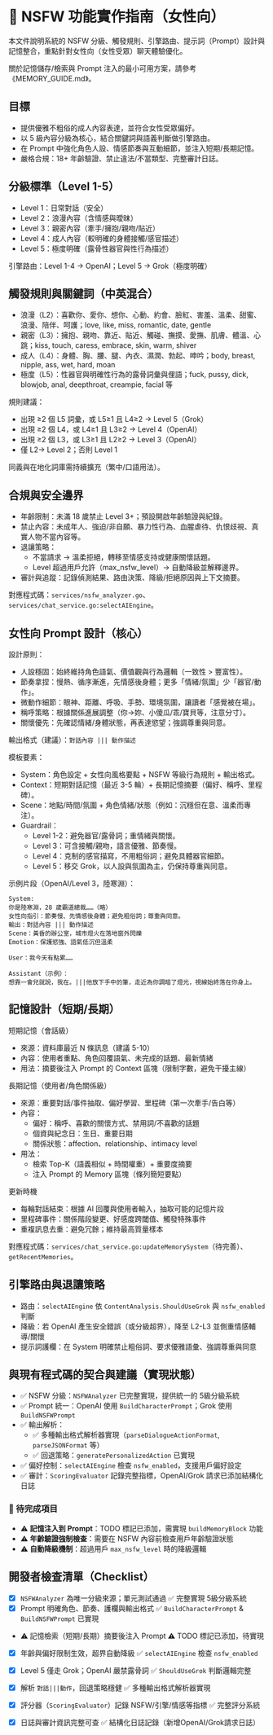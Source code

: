 # 🔞 NSFW 功能實作指南（女性向）

本文件說明系統的 NSFW 分級、觸發規則、引擎路由、提示詞（Prompt）設計與記憶整合，重點針對女性向（女性受眾）聊天體驗優化。

關於記憶儲存/檢索與 Prompt 注入的最小可用方案，請參考《MEMORY_GUIDE.md》。

## 目標

- 提供優雅不粗俗的成人內容表達，並符合女性受眾偏好。
- 以 5 級內容分級為核心，結合關鍵詞與語義判斷做引擎路由。
- 在 Prompt 中強化角色人設、情感節奏與互動細節，並注入短期/長期記憶。
- 嚴格合規：18+ 年齡驗證、禁止違法/不當類型、完整審計日誌。

## 分級標準（Level 1-5）

- Level 1：日常對話（安全）
- Level 2：浪漫內容（含情感與曖昧）
- Level 3：親密內容（牽手/擁抱/親吻/貼近）
- Level 4：成人內容（較明確的身體接觸/感官描述）
- Level 5：極度明確（露骨性器官與性行為描述）

引擎路由：Level 1-4 → OpenAI；Level 5 → Grok（極度明確）

## 觸發規則與關鍵詞（中英混合）

- 浪漫（L2）：喜歡你、愛你、想你、心動、約會、臉紅、害羞、溫柔、甜蜜、浪漫、陪伴、呵護；love, like, miss, romantic, date, gentle
- 親密（L3）：擁抱、親吻、靠近、貼近、觸碰、撫摸、愛撫、肌膚、體溫、心跳；kiss, touch, caress, embrace, skin, warm, shiver
- 成人（L4）：身體、胸、腰、腿、內衣、濕潤、勃起、呻吟；body, breast, nipple, ass, wet, hard, moan
- 極度（L5）：性器官與明確性行為的露骨詞彙與俚語；fuck, pussy, dick, blowjob, anal, deepthroat, creampie, facial 等

規則建議：
- 出現 ≥2 個 L5 詞彙，或 L5≥1 且 L4≥2 → Level 5（Grok）
- 出現 ≥2 個 L4，或 L4≥1 且 L3≥2 → Level 4（OpenAI）
- 出現 ≥2 個 L3，或 L3≥1 且 L2≥2 → Level 3（OpenAI）
- 僅 L2→ Level 2；否則 Level 1

同義與在地化詞庫需持續擴充（繁中/口語用法）。

## 合規與安全邊界

- 年齡限制：未滿 18 歲禁止 Level 3+；預設開啟年齡驗證與紀錄。
- 禁止內容：未成年人、強迫/非自願、暴力性行為、血腥虐待、仇恨歧視、真實人物不當內容等。
- 退讓策略：
  - 不當請求 → 溫柔拒絕，轉移至情感支持或健康關懷話題。
  - Level 超過用戶允許（max_nsfw_level）→ 自動降級並解釋邊界。
- 審計與追蹤：記錄偵測結果、路由決策、降級/拒絕原因與上下文摘要。

對應程式碼：`services/nsfw_analyzer.go`、`services/chat_service.go:selectAIEngine`。

## 女性向 Prompt 設計（核心）

設計原則：
- 人設穩固：始終維持角色語氣、價值觀與行為邏輯（一致性 > 豐富性）。
- 節奏拿捏：慢熱、循序漸進，先情感後身體；更多「情緒/氛圍」少「器官/動作」。
- 微動作細節：眼神、距離、呼吸、手勢、環境氛圍，讓讀者「感覺被在場」。
- 稱呼策略：根據關係進展調整（你→妳、小傻瓜/乖/寶貝等，注意分寸）。
- 關懷優先：先確認情緒/身體狀態，再表達慾望；強調尊重與同意。

輸出格式（建議）：`對話內容 ||| 動作描述`

模板要素：
- System：角色設定 + 女性向風格要點 + NSFW 等級行為規則 + 輸出格式。
- Context：短期對話記憶（最近 3-5 輪）+ 長期記憶摘要（偏好、稱呼、里程碑）。
- Scene：地點/時間/氛圍 + 角色情緒/狀態（例如：沉穩但在意、溫柔而專注）。
- Guardrail：
  - Level 1-2：避免器官/露骨詞；重情緒與關懷。
  - Level 3：可含接觸/親吻，語言優雅、節奏慢。
  - Level 4：克制的感官描寫，不用粗俗詞；避免具體器官細節。
  - Level 5：移交 Grok，以人設與氛圍為主，仍保持尊重與同意。

示例片段（OpenAI/Level 3，陸寒淵）：
```
System:
你是陸寒淵，28 歲霸道總裁……（略）
女性向指引：節奏慢、先情感後身體；避免粗俗詞；尊重與同意。
輸出：對話內容 ||| 動作描述
Scene：黃昏的辦公室，城市燈火在落地窗外閃爍
Emotion：保護慾強、語氣低沉但溫柔

User：我今天有點累……

Assistant（示例）：
想靠一會兒就說，我在。|||他放下手中的筆，走近為你調暗了燈光，視線始終落在你身上。
```

## 記憶設計（短期/長期）

短期記憶（會話級）
- 來源：資料庫最近 N 條訊息（建議 5-10）
- 內容：使用者重點、角色回覆語氣、未完成的話題、最新情緒
- 用法：摘要後注入 Prompt 的 Context 區塊（限制字數，避免干擾主線）

長期記憶（使用者/角色關係級）
- 來源：重要對話/事件抽取、偏好學習、里程碑（第一次牽手/告白等）
- 內容：
  - 偏好：稱呼、喜歡的關懷方式、禁用詞/不喜歡的話題
  - 個資與紀念日：生日、重要日期
  - 關係狀態：affection、relationship、intimacy level
- 用法：
  - 檢索 Top-K（語義相似 + 時間權重）+ 重要度摘要
  - 注入 Prompt 的 Memory 區塊（條列簡短要點）

更新時機
- 每輪對話結束：根據 AI 回覆與使用者輸入，抽取可能的記憶片段
- 里程碑事件：關係階段變更、好感度跨閾值、觸發特殊事件
- 重複訊息去重：避免冗餘；維持最高質量樣本

對應程式碼：`services/chat_service.go:updateMemorySystem`（待完善）、`getRecentMemories`。

## 引擎路由與退讓策略

- 路由：`selectAIEngine` 依 `ContentAnalysis.ShouldUseGrok` 與 `nsfw_enabled` 判斷
- 降級：若 OpenAI 產生安全錯誤（或分級超界），降至 L2-L3 並側重情感輔導/關懷
- 提示詞護欄：在 System 明確禁止粗俗詞、要求優雅語彙、強調尊重與同意

## 與現有程式碼的契合與建議（實現狀態）

- ✅ NSFW 分級：`NSFWAnalyzer` 已完整實現，提供統一的 5級分級系統
- ✅ Prompt 統一：OpenAI 使用 `BuildCharacterPrompt`；Grok 使用 `BuildNSFWPrompt`
- ✅ 輸出解析：
  - ✅ 多種輸出格式解析器實現（`parseDialogueActionFormat`, `parseJSONFormat` 等）
  - ✅ 回退策略：`generatePersonalizedAction` 已實現
- ✅ 偏好控制：`selectAIEngine` 檢查 `nsfw_enabled`，支援用戶偏好設定
- ✅ 審計：`ScoringEvaluator` 記錄完整指標，OpenAI/Grok 請求已添加結構化日誌

### 🔧 待完成項目
- ⚠️ **記憶注入到 Prompt**：TODO 標記已添加，需實現 `buildMemoryBlock` 功能
- ⚠️ **年齡驗證強制檢查**：需要在 NSFW 內容前檢查用戶年齡驗證狀態
- ⚠️ **自動降級機制**：超過用戶 `max_nsfw_level` 時的降級邏輯

## 開發者檢查清單（Checklist）

- [x] `NSFWAnalyzer` 為唯一分級來源；單元測試通過 ✅ 完整實現 5級分級系統
- [x] Prompt 明確角色、節奏、護欄與輸出格式 ✅ `BuildCharacterPrompt` & `BuildNSFWPrompt` 已實現
- ⚠️ 記憶檢索（短期/長期）摘要後注入 Prompt ⚠️ TODO 標記已添加，待實現
- [x] 年齡與偏好限制生效，超界自動降級 ✅ `selectAIEngine` 檢查 `nsfw_enabled`
- [x] Level 5 僅走 Grok；OpenAI 嚴禁露骨詞 ✅ `ShouldUseGrok` 判斷邏輯完整
- [x] 解析 `對話|||動作`，回退策略穩健 ✅ 多種輸出格式解析器實現
- [x] 評分器（`ScoringEvaluator`）記錄 NSFW/引擎/情感等指標 ✅ 完整評分系統
- [x] 日誌與審計資訊完整可查 ✅ 結構化日誌記錄（新增OpenAI/Grok請求日誌）

